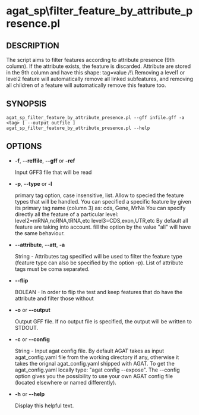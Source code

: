 # agat\_sp\filter\_feature\_by\_attribute\_presence.pl

## DESCRIPTION

The script aims to filter features according to attribute presence (9th column).
If the attribute exists, the feature is discarded.
Attribute are stored in the 9th column and have this shape: tag=value
/!\\ Removing a level1 or level2 feature will automatically remove all linked subfeatures, and
removing all children of a feature will automatically remove this feature too.

## SYNOPSIS

```
agat_sp_filter_feature_by_attribute_presence.pl --gff infile.gff -a <tag> [ --output outfile ]
agat_sp_filter_feature_by_attribute_presence.pl --help
```

## OPTIONS

- **-f**, **--reffile**, **--gff**  or **-ref**

    Input GFF3 file that will be read

- **-p**,  **--type** or  **-l**

    primary tag option, case insensitive, list. Allow to specied the feature types that will be handled.
    You can specified a specific feature by given its primary tag name (column 3) as: cds, Gene, MrNa
    You can specify directly all the feature of a particular level:
          level2=mRNA,ncRNA,tRNA,etc
          level3=CDS,exon,UTR,etc
    By default all feature are taking into account. fill the option by the value "all" will have the same behaviour.

- **--attribute**, **--att**, **-a**

    String - Attributes tag specified will be used to filter the feature type (feature type can also be specified by the option -p). List of attribute tags must be coma separated.

- **--flip**

    BOLEAN - In order to flip the test and keep features that do have the attribute and filter those without

- **-o** or **--output**

    Output GFF file.  If no output file is specified, the output will be
    written to STDOUT.

- **-c** or **--config**

    String - Input agat config file. By default AGAT takes as input agat_config.yaml file from the working directory if any,
    otherwise it takes the orignal agat_config.yaml shipped with AGAT. To get the agat_config.yaml locally type: "agat config --expose".
    The --config option gives you the possibility to use your own AGAT config file (located elsewhere or named differently).

- **-h** or **--help**

    Display this helpful text.


